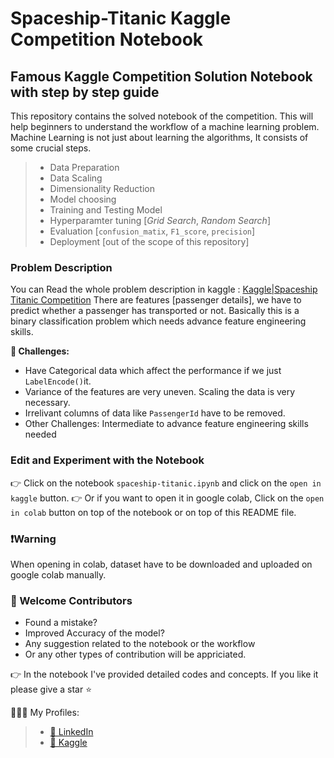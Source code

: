 # Spaceship-Titanic Kaggle Competition Notebook

## Famous Kaggle Competition Solution Notebook with step by step guide

This repository contains the solved notebook of the competition.
This will help beginners to understand the workflow of a machine learning problem.
Machine Learning is not just about learning the algorithms, It consists of some crucial steps.
> * Data Preparation
> * Data Scaling
> * Dimensionality Reduction
> * Model choosing
> * Training and Testing Model
> * Hyperparamter tuning [*Grid Search*, *Random Search*]
> * Evaluation [`confusion_matix`, `F1_score`, `precision`]
> * Deployment [out of the scope of this repository]

### Problem Description
You can Read the whole problem description in kaggle : [Kaggle|Spaceship Titanic Competition](https://www.kaggle.com/competitions/spaceship-titanic/overview)
There are features [passenger details], we have to predict whether a passenger has transported or not.
Basically this is a binary classification problem which needs advance feature engineering skills.

**🥊 Challenges:**
* Have Categorical data which affect the performance if we just `LabelEncode()`it.
* Variance of the features are very uneven. Scaling the data is very necessary.
* Irrelivant columns of data like `PassengerId` have to be removed.
* Other Challenges: Intermediate to advance feature engineering skills needed

### Edit and Experiment with the Notebook
👉 Click on the notebook `spaceship-titanic.ipynb` and click on the `open in kaggle` button.
👉 Or if you want to open it in google colab, Click on the `open in colab` button on top of the notebook or on top of this README file.

### ❗️Warning
When opening in colab, dataset have to be downloaded and uploaded on google colab manually.

### 🏅 Welcome Contributors
* Found a mistake?
* Improved Accuracy of the model?
* Any suggestion related to the notebook or the workflow
* Or any other types of contribution will be appriciated.

👉 In the notebook I've provided detailed codes and concepts. If you like it please give a star ⭐️

🧑🏻‍💻 My Profiles:
> * [🔗 LinkedIn](https://www.linkedin.com/in/soumyadip-bhattacharjya-993974234/)
> * [🔗 Kaggle](https://www.kaggle.com/soumyadipbhat)
